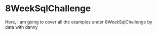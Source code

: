 # 8WeekSqlChallenge
Here, i am going to cover all the examples under 8WeekSqlChallenge by data with danny
